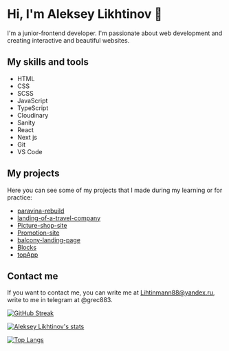 # Hi, I'm Aleksey Likhtinov 👋

I'm a junior-frontend developer. I'm passionate about web development and creating interactive and beautiful websites.

## My skills and tools

- HTML
- CSS
- SCSS
- JavaScript
- TypeScript
- Cloudinary
- Sanity
- React
- Next js
- Git
- VS Code

## My projects

Here you can see some of my projects that I made during my learning or for practice:

- [paravina-rebuild](https://github.com/DevMentorship/paravina-rebuild)
- [landing-of-a-travel-company](https://github.com/Grec88/landing-of-a-travel-company)
- [Picture-shop-site](https://github.com/Grec88/Picture-shop-site)
- [Promotion-site](https://github.com/Grec88/Promotion-site)
- [balcony-landing-page](https://github.com/Grec88/balcony-landing-page)
- [Blocks](https://github.com/Grec88/Blocks)
- [topApp](https://github.com/Grec88/topApp)

## Contact me

If you want to contact me, you can write me at Lihtinmann88@yandex.ru, write to me in telegram at @grec883.

[![GitHub Streak](http://github-readme-streak-stats.herokuapp.com?user=Grec88&theme=dark&background=000000)](https://git.io/streak-stats)

[![Aleksey Likhtinov's stats](https://github-readme-stats.vercel.app/api/?username=Grec88&show_icons=true&theme=radical)](https://github.com/anuraghazra/github-readme-stats)

[![Top Langs](https://github-readme-stats.vercel.app/api/top-langs/?username=Grec88)](https://github.com/anuraghazra/github-readme-stats)

<!--
**Grec88/Grec88** is a ✨ _special_ ✨ repository because its `README.md` (this file) appears on your GitHub profile.

Here are some ideas to get you started:

- 🔭 I’m currently working on ...
- 🌱 I’m currently learning ...
- 👯 I’m looking to collaborate on ...
- 🤔 I’m looking for help with ...
- 💬 Ask me about ...
- 📫 How to reach me: ...
- 😄 Pronouns: ...
- ⚡ Fun fact: ...
-->
